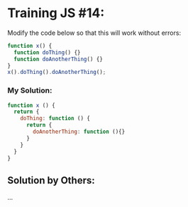 # Training JS #14:

Modify the code below so that this will work without errors:

```js
function x() {
  function doThing() {}
  function doAnotherThing() {}
}
x().doThing().doAnotherThing();
```

### My Solution:
```js
function x () {
  return {
    doThing: function () {
      return {
        doAnotherThing: function (){}
      }
    }
  }
}
```

## Solution by Others:
...
